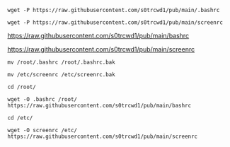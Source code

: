 	wget -P https://raw.githubusercontent.com/s0trcwd1/pub/main/.bashrc

	wget -P https://raw.githubusercontent.com/s0trcwd1/pub/main/screenrc




https://raw.githubusercontent.com/s0trcwd1/pub/main/bashrc



https://raw.githubusercontent.com/s0trcwd1/pub/main/screenrc

	mv /root/.bashrc /root/.bashrc.bak

 	mv /etc/screenrc /etc/screenrc.bak

 	cd /root/
  
	wget -O .bashrc /root/ https://raw.githubusercontent.com/s0trcwd1/pub/main/bashrc

	cd /etc/
 
	wget -O screenrc /etc/ https://raw.githubusercontent.com/s0trcwd1/pub/main/screenrc
